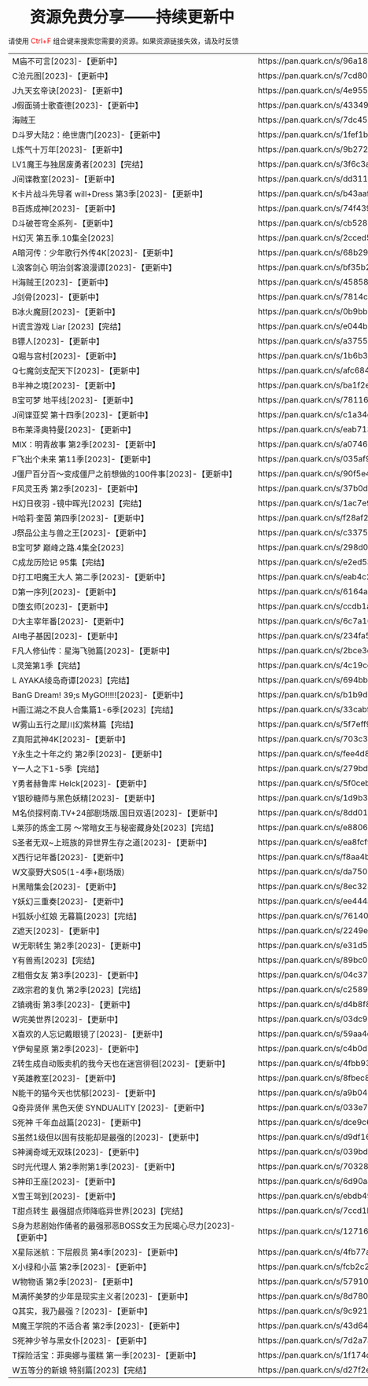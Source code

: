 <div class="box-body">
<h2 style="text-align: center;"><span style="font-size: 32px;">资源免费分享——持续更新中</span></h2>
<div class="flex ab jsb hh">
<p>请使用 <span style="color: #ff0000;">Ctrl+F</span> 组合键来搜索您需要的资源。如果资源链接失效，请及时反馈</p>
<div class="pull-right page-share mt20">

</div>
</div>
</div>

<table border="0" cellpadding="0" cellspacing="0" width="811" style="border-collapse:
 collapse;table-layout:fixed;width:609pt">
 <colgroup><col class="xl65" width="529" style="mso-width-source:userset;mso-width-alt:16928;
 width:397pt">
 <col width="282" style="mso-width-source:userset;mso-width-alt:9024;width:212pt">
 </colgroup><tbody><tr height="19" style="height:14.25pt">
  <td height="19" class="xl66" width="529" style="height:14.25pt;width:397pt">M庙不可言[2023]-【更新中】</td>
  <td class="xl67" width="282" style="border-left:none;width:212pt">https://pan.quark.cn/s/96a1820b44a8</td>
 </tr>
 <tr height="19" style="height:14.25pt">
  <td height="19" class="xl66" width="529" style="height:14.25pt;border-top:none;
  width:397pt">C沧元图[2023]-【更新中】</td>
  <td class="xl67" style="border-top:none;border-left:none">https://pan.quark.cn/s/7cd80d33d55f</td>
 </tr>
 <tr height="19" style="height:14.25pt">
  <td height="19" class="xl66" width="529" style="height:14.25pt;border-top:none;
  width:397pt">J九天玄帝诀[2023]-【更新中】</td>
  <td class="xl67" style="border-top:none;border-left:none">https://pan.quark.cn/s/4e9557923d58</td>
 </tr>
 <tr height="19" style="height:14.25pt">
  <td height="19" class="xl66" width="529" style="height:14.25pt;border-top:none;
  width:397pt">J假面骑士歌查德[2023]-【更新中】</td>
  <td class="xl67" style="border-top:none;border-left:none">https://pan.quark.cn/s/433492f6e66c</td>
 </tr>
 <tr height="19" style="height:14.25pt">
  <td height="19" class="xl66" width="529" style="height:14.25pt;border-top:none;
  width:397pt">海贼王</td>
  <td class="xl67" style="border-top:none;border-left:none">https://pan.quark.cn/s/7dc457717d12</td>
 </tr>
 <tr height="19" style="height:14.25pt">
  <td height="19" class="xl66" width="529" style="height:14.25pt;border-top:none;
  width:397pt">D斗罗大陆2：绝世唐门[2023]-【更新中】</td>
  <td class="xl67" style="border-top:none;border-left:none">https://pan.quark.cn/s/1fef1be34bd2</td>
 </tr>
 <tr height="19" style="height:14.25pt">
  <td height="19" class="xl66" width="529" style="height:14.25pt;border-top:none;
  width:397pt">L炼气十万年[2023]-【更新中】</td>
  <td class="xl67" style="border-top:none;border-left:none">https://pan.quark.cn/s/9b27220e7f30</td>
 </tr>
 <tr height="19" style="height:14.25pt">
  <td height="19" class="xl66" width="529" style="height:14.25pt;border-top:none;
  width:397pt">LV1魔王与独居废勇者[2023]【完结】</td>
  <td class="xl67" style="border-top:none;border-left:none">https://pan.quark.cn/s/3f6c3a420532</td>
 </tr>
 <tr height="19" style="height:14.25pt">
  <td height="19" class="xl66" width="529" style="height:14.25pt;border-top:none;
  width:397pt">J间谍教室[2023]-【更新中】</td>
  <td class="xl67" style="border-top:none;border-left:none">https://pan.quark.cn/s/dd3112fc6296</td>
 </tr>
 <tr height="19" style="height:14.25pt">
  <td height="19" class="xl66" width="529" style="height:14.25pt;border-top:none;
  width:397pt">K卡片战斗先导者 will+Dress 第3季[2023]-【更新中】</td>
  <td class="xl67" style="border-top:none;border-left:none">https://pan.quark.cn/s/b43aafae1864</td>
 </tr>
 <tr height="19" style="height:14.25pt">
  <td height="19" class="xl66" width="529" style="height:14.25pt;border-top:none;
  width:397pt">B百炼成神[2023]-【更新中】</td>
  <td class="xl67" style="border-top:none;border-left:none">https://pan.quark.cn/s/74f439042536</td>
 </tr>
 <tr height="19" style="height:14.25pt">
  <td height="19" class="xl66" width="529" style="height:14.25pt;border-top:none;
  width:397pt">D斗破苍穹全系列-【更新中】</td>
  <td class="xl67" style="border-top:none;border-left:none">https://pan.quark.cn/s/cb528b246e0b</td>
 </tr>
 <tr height="19" style="height:14.25pt">
  <td height="19" class="xl66" width="529" style="height:14.25pt;border-top:none;
  width:397pt">H幻灭 第五季.10集全[2023]</td>
  <td class="xl67" style="border-top:none;border-left:none">https://pan.quark.cn/s/2cced5055d2e</td>
 </tr>
 <tr height="19" style="height:14.25pt">
  <td height="19" class="xl66" width="529" style="height:14.25pt;border-top:none;
  width:397pt">A暗河传：少年歌行外传4K[2023]-【更新中】</td>
  <td class="xl67" style="border-top:none;border-left:none">https://pan.quark.cn/s/68b29fe21d00</td>
 </tr>
 <tr height="19" style="height:14.25pt">
  <td height="19" class="xl66" width="529" style="height:14.25pt;border-top:none;
  width:397pt">L浪客剑心 明治剑客浪漫谭[2023]-【更新中】</td>
  <td class="xl67" style="border-top:none;border-left:none">https://pan.quark.cn/s/bf35b230b66d</td>
 </tr>
 <tr height="19" style="height:14.25pt">
  <td height="19" class="xl66" width="529" style="height:14.25pt;border-top:none;
  width:397pt">H海贼王[2023]-【更新中】</td>
  <td class="xl67" style="border-top:none;border-left:none">https://pan.quark.cn/s/4585820c27b3</td>
 </tr>
 <tr height="19" style="height:14.25pt">
  <td height="19" class="xl66" width="529" style="height:14.25pt;border-top:none;
  width:397pt">J剑骨[2023]-【更新中】</td>
  <td class="xl67" style="border-top:none;border-left:none">https://pan.quark.cn/s/7814c4f3a588</td>
 </tr>
 <tr height="19" style="height:14.25pt">
  <td height="19" class="xl66" width="529" style="height:14.25pt;border-top:none;
  width:397pt">B冰火魔厨[2023]-【更新中】</td>
  <td class="xl67" style="border-top:none;border-left:none">https://pan.quark.cn/s/0b9bb2a5148f</td>
 </tr>
 <tr height="19" style="height:14.25pt">
  <td height="19" class="xl66" width="529" style="height:14.25pt;border-top:none;
  width:397pt">H谎言游戏 Liar [2023]【完结】</td>
  <td class="xl67" style="border-top:none;border-left:none">https://pan.quark.cn/s/e044ba2938e9</td>
 </tr>
 <tr height="19" style="height:14.25pt">
  <td height="19" class="xl66" width="529" style="height:14.25pt;border-top:none;
  width:397pt">B镖人[2023]-【更新中】</td>
  <td class="xl67" style="border-top:none;border-left:none">https://pan.quark.cn/s/a3755c1e9f27</td>
 </tr>
 <tr height="19" style="height:14.25pt">
  <td height="19" class="xl66" width="529" style="height:14.25pt;border-top:none;
  width:397pt">Q堀与宫村[2023]-【更新中】</td>
  <td class="xl67" style="border-top:none;border-left:none">https://pan.quark.cn/s/1b6b33010bff</td>
 </tr>
 <tr height="19" style="height:14.25pt">
  <td height="19" class="xl66" width="529" style="height:14.25pt;border-top:none;
  width:397pt">Q七魔剑支配天下[2023]-【更新中】</td>
  <td class="xl67" style="border-top:none;border-left:none">https://pan.quark.cn/s/afc684493cd4</td>
 </tr>
 <tr height="19" style="height:14.25pt">
  <td height="19" class="xl66" width="529" style="height:14.25pt;border-top:none;
  width:397pt">B半神之境[2023]-【更新中】</td>
  <td class="xl67" style="border-top:none;border-left:none">https://pan.quark.cn/s/ba1f2e2289b0</td>
 </tr>
 <tr height="19" style="height:14.25pt">
  <td height="19" class="xl66" width="529" style="height:14.25pt;border-top:none;
  width:397pt">B宝可梦 地平线[2023]-【更新中】</td>
  <td class="xl67" style="border-top:none;border-left:none">https://pan.quark.cn/s/78116b767a91</td>
 </tr>
 <tr height="19" style="height:14.25pt">
  <td height="19" class="xl66" width="529" style="height:14.25pt;border-top:none;
  width:397pt">J间谍亚契 第十四季[2023]-【更新中】</td>
  <td class="xl67" style="border-top:none;border-left:none">https://pan.quark.cn/s/c1a34ec80b54</td>
 </tr>
 <tr height="19" style="height:14.25pt">
  <td height="19" class="xl66" width="529" style="height:14.25pt;border-top:none;
  width:397pt">B布莱泽奥特曼[2023]-【更新中】</td>
  <td class="xl67" style="border-top:none;border-left:none">https://pan.quark.cn/s/eab7134d1121</td>
 </tr>
 <tr height="19" style="height:14.25pt">
  <td height="19" class="xl66" width="529" style="height:14.25pt;border-top:none;
  width:397pt">MIX：明青故事 第2季[2023]-【更新中】</td>
  <td class="xl67" style="border-top:none;border-left:none">https://pan.quark.cn/s/a0746a0b0983</td>
 </tr>
 <tr height="19" style="height:14.25pt">
  <td height="19" class="xl66" width="529" style="height:14.25pt;border-top:none;
  width:397pt">F飞出个未来 第11季[2023]-【更新中】</td>
  <td class="xl67" style="border-top:none;border-left:none">https://pan.quark.cn/s/035af960824b</td>
 </tr>
 <tr height="19" style="height:14.25pt">
  <td height="19" class="xl66" width="529" style="height:14.25pt;border-top:none;
  width:397pt">J僵尸百分百～变成僵尸之前想做的100件事[2023]-【更新中】</td>
  <td class="xl67" style="border-top:none;border-left:none">https://pan.quark.cn/s/90f5e4334a5f</td>
 </tr>
 <tr height="19" style="height:14.25pt">
  <td height="19" class="xl66" width="529" style="height:14.25pt;border-top:none;
  width:397pt">F风灵玉秀 第2季[2023]-【更新中】</td>
  <td class="xl67" style="border-top:none;border-left:none">https://pan.quark.cn/s/37b0debf2eba</td>
 </tr>
 <tr height="19" style="height:14.25pt">
  <td height="19" class="xl66" width="529" style="height:14.25pt;border-top:none;
  width:397pt">H幻日夜羽 -镜中晖光[2023]【完结】</td>
  <td class="xl67" style="border-top:none;border-left:none">https://pan.quark.cn/s/1ac7e9feacc3</td>
 </tr>
 <tr height="19" style="height:14.25pt">
  <td height="19" class="xl66" width="529" style="height:14.25pt;border-top:none;
  width:397pt">H哈莉·奎茵 第四季[2023]-【更新中】</td>
  <td class="xl67" style="border-top:none;border-left:none">https://pan.quark.cn/s/f28af2ff15a1</td>
 </tr>
 <tr height="19" style="height:14.25pt">
  <td height="19" class="xl66" width="529" style="height:14.25pt;border-top:none;
  width:397pt">J祭品公主与兽之王[2023]-【更新中】</td>
  <td class="xl67" style="border-top:none;border-left:none">https://pan.quark.cn/s/c33759771ccf</td>
 </tr>
 <tr height="19" style="height:14.25pt">
  <td height="19" class="xl66" width="529" style="height:14.25pt;border-top:none;
  width:397pt">B宝可梦 巅峰之路.4集全[2023]</td>
  <td class="xl67" style="border-top:none;border-left:none">https://pan.quark.cn/s/298d0136a603</td>
 </tr>
 <tr height="19" style="height:14.25pt">
  <td height="19" class="xl66" width="529" style="height:14.25pt;border-top:none;
  width:397pt">C成龙历险记 95集【完结】</td>
  <td class="xl67" style="border-top:none;border-left:none">https://pan.quark.cn/s/e2ed539adddd</td>
 </tr>
 <tr height="19" style="height:14.25pt">
  <td height="19" class="xl66" width="529" style="height:14.25pt;border-top:none;
  width:397pt">D打工吧魔王大人 第二季[2023]-【更新中】</td>
  <td class="xl67" style="border-top:none;border-left:none">https://pan.quark.cn/s/eab4c2e943c1</td>
 </tr>
 <tr height="19" style="height:14.25pt">
  <td height="19" class="xl66" width="529" style="height:14.25pt;border-top:none;
  width:397pt">D第一序列[2023]-【更新中】</td>
  <td class="xl67" style="border-top:none;border-left:none">https://pan.quark.cn/s/6164a59e34e0</td>
 </tr>
 <tr height="19" style="height:14.25pt">
  <td height="19" class="xl66" width="529" style="height:14.25pt;border-top:none;
  width:397pt">D堕玄师[2023]-【更新中】</td>
  <td class="xl67" style="border-top:none;border-left:none">https://pan.quark.cn/s/ccdb1aa7414b</td>
 </tr>
 <tr height="19" style="height:14.25pt">
  <td height="19" class="xl66" width="529" style="height:14.25pt;border-top:none;
  width:397pt">D大主宰年番[2023]-【更新中】</td>
  <td class="xl67" style="border-top:none;border-left:none">https://pan.quark.cn/s/6c7a167f2b88</td>
 </tr>
 <tr height="19" style="height:14.25pt">
  <td height="19" class="xl66" width="529" style="height:14.25pt;border-top:none;
  width:397pt">AI电子基因[2023]-【更新中】</td>
  <td class="xl67" style="border-top:none;border-left:none">https://pan.quark.cn/s/234fa5af4d5a</td>
 </tr>
 <tr height="19" style="height:14.25pt">
  <td height="19" class="xl66" width="529" style="height:14.25pt;border-top:none;
  width:397pt">F凡人修仙传：星海飞驰篇[2023]-【更新中】</td>
  <td class="xl67" style="border-top:none;border-left:none">https://pan.quark.cn/s/2bce3c9353ca</td>
 </tr>
 <tr height="19" style="height:14.25pt">
  <td height="19" class="xl66" width="529" style="height:14.25pt;border-top:none;
  width:397pt">L灵笼第1季【完结】</td>
  <td class="xl67" style="border-top:none;border-left:none">https://pan.quark.cn/s/4c19cc40efc3</td>
 </tr>
 <tr height="19" style="height:14.25pt">
  <td height="19" class="xl66" width="529" style="height:14.25pt;border-top:none;
  width:397pt">L AYAKA绫岛奇谭[2023]【完结】</td>
  <td class="xl67" style="border-top:none;border-left:none">https://pan.quark.cn/s/694bbb6f367f</td>
 </tr>
 <tr height="19" style="height:14.25pt">
  <td height="19" class="xl66" width="529" style="height:14.25pt;border-top:none;
  width:397pt">BanG Dream! 39;s MyGO!!!!![2023]-【更新中】</td>
  <td class="xl67" style="border-top:none;border-left:none">https://pan.quark.cn/s/b1b9d0c13cd3</td>
 </tr>
 <tr height="19" style="height:14.25pt">
  <td height="19" class="xl66" width="529" style="height:14.25pt;border-top:none;
  width:397pt">H画江湖之不良人合集篇1-6季[2023]【完结】</td>
  <td class="xl67" style="border-top:none;border-left:none">https://pan.quark.cn/s/33cabfec2470</td>
 </tr>
 <tr height="19" style="height:14.25pt">
  <td height="19" class="xl66" width="529" style="height:14.25pt;border-top:none;
  width:397pt">W雾山五行之犀川幻紫林篇【完结】</td>
  <td class="xl67" style="border-top:none;border-left:none">https://pan.quark.cn/s/5f7eff9c3ec9</td>
 </tr>
 <tr height="19" style="height:14.25pt">
  <td height="19" class="xl66" width="529" style="height:14.25pt;border-top:none;
  width:397pt">Z真阳武神4K[2023]-【更新中】</td>
  <td class="xl67" style="border-top:none;border-left:none">https://pan.quark.cn/s/703c307974de</td>
 </tr>
 <tr height="19" style="height:14.25pt">
  <td height="19" class="xl66" width="529" style="height:14.25pt;border-top:none;
  width:397pt">Y永生之十年之约 第2季[2023]-【更新中】</td>
  <td class="xl67" style="border-top:none;border-left:none">https://pan.quark.cn/s/fee4d8f83a14</td>
 </tr>
 <tr height="19" style="height:14.25pt">
  <td height="19" class="xl66" width="529" style="height:14.25pt;border-top:none;
  width:397pt">Y一人之下1-5季【完结】</td>
  <td class="xl67" style="border-top:none;border-left:none">https://pan.quark.cn/s/279bdf84a3ca</td>
 </tr>
 <tr height="19" style="height:14.25pt">
  <td height="19" class="xl66" width="529" style="height:14.25pt;border-top:none;
  width:397pt">Y勇者赫鲁库 Helck[2023]-【更新中】</td>
  <td class="xl67" style="border-top:none;border-left:none">https://pan.quark.cn/s/5f0ceb45a338</td>
 </tr>
 <tr height="19" style="height:14.25pt">
  <td height="19" class="xl66" width="529" style="height:14.25pt;border-top:none;
  width:397pt">Y银砂糖师与黑色妖精[2023]-【更新中】</td>
  <td class="xl67" style="border-top:none;border-left:none">https://pan.quark.cn/s/1d9b3dea9664</td>
 </tr>
 <tr height="19" style="height:14.25pt">
  <td height="19" class="xl66" width="529" style="height:14.25pt;border-top:none;
  width:397pt">M名侦探柯南.TV+24部剧场版.国日双语[2023]-【更新中】</td>
  <td class="xl67" style="border-top:none;border-left:none">https://pan.quark.cn/s/8dd011d61d50</td>
 </tr>
 <tr height="19" style="height:14.25pt">
  <td height="19" class="xl66" width="529" style="height:14.25pt;border-top:none;
  width:397pt">L莱莎的炼金工房 ～常暗女王与秘密藏身处[2023]【完结】</td>
  <td class="xl67" style="border-top:none;border-left:none">https://pan.quark.cn/s/e8806a1a7874</td>
 </tr>
 <tr height="19" style="height:14.25pt">
  <td height="19" class="xl66" width="529" style="height:14.25pt;border-top:none;
  width:397pt">S圣者无双~上班族的异世界生存之道[2023]-【更新中】</td>
  <td class="xl67" style="border-top:none;border-left:none">https://pan.quark.cn/s/ea8fcf95fb67</td>
 </tr>
 <tr height="19" style="height:14.25pt">
  <td height="19" class="xl66" width="529" style="height:14.25pt;border-top:none;
  width:397pt">X西行记年番[2023]-【更新中】</td>
  <td class="xl67" style="border-top:none;border-left:none">https://pan.quark.cn/s/f8aa4b81e92d</td>
 </tr>
 <tr height="19" style="height:14.25pt">
  <td height="19" class="xl66" width="529" style="height:14.25pt;border-top:none;
  width:397pt">W文豪野犬S05(1-4季+剧场版)</td>
  <td class="xl67" style="border-top:none;border-left:none">https://pan.quark.cn/s/da7507a5a07e</td>
 </tr>
 <tr height="19" style="height:14.25pt">
  <td height="19" class="xl66" width="529" style="height:14.25pt;border-top:none;
  width:397pt">H黑暗集会[2023]-【更新中】</td>
  <td class="xl67" style="border-top:none;border-left:none">https://pan.quark.cn/s/8ec328b3e249</td>
 </tr>
 <tr height="19" style="height:14.25pt">
  <td height="19" class="xl66" width="529" style="height:14.25pt;border-top:none;
  width:397pt">Y妖幻三重奏[2023]-【更新中】</td>
  <td class="xl67" style="border-top:none;border-left:none">https://pan.quark.cn/s/ee444a058051</td>
 </tr>
 <tr height="19" style="height:14.25pt">
  <td height="19" class="xl66" width="529" style="height:14.25pt;border-top:none;
  width:397pt">H狐妖小红娘 无暮篇[2023]【完结】</td>
  <td class="xl67" style="border-top:none;border-left:none">https://pan.quark.cn/s/7614016f6318</td>
 </tr>
 <tr height="19" style="height:14.25pt">
  <td height="19" class="xl66" width="529" style="height:14.25pt;border-top:none;
  width:397pt">Z遮天[2023]-【更新中】</td>
  <td class="xl67" style="border-top:none;border-left:none">https://pan.quark.cn/s/2249e5eb74db</td>
 </tr>
 <tr height="19" style="height:14.25pt">
  <td height="19" class="xl66" width="529" style="height:14.25pt;border-top:none;
  width:397pt">W无职转生 第2季[2023]-【更新中】</td>
  <td class="xl67" style="border-top:none;border-left:none">https://pan.quark.cn/s/e31d586adb76</td>
 </tr>
 <tr height="19" style="height:14.25pt">
  <td height="19" class="xl66" width="529" style="height:14.25pt;border-top:none;
  width:397pt">Y有兽焉[2023]【完结】</td>
  <td class="xl67" style="border-top:none;border-left:none">https://pan.quark.cn/s/89bc0327c1c3</td>
 </tr>
 <tr height="19" style="height:14.25pt">
  <td height="19" class="xl66" width="529" style="height:14.25pt;border-top:none;
  width:397pt">Z租借女友 第3季[2023]-【更新中】</td>
  <td class="xl67" style="border-top:none;border-left:none">https://pan.quark.cn/s/04c37ffb264b</td>
 </tr>
 <tr height="19" style="height:14.25pt">
  <td height="19" class="xl66" width="529" style="height:14.25pt;border-top:none;
  width:397pt">Z政宗君的复仇 第2季[2023]【完结】</td>
  <td class="xl67" style="border-top:none;border-left:none">https://pan.quark.cn/s/c25893a8af48</td>
 </tr>
 <tr height="19" style="height:14.25pt">
  <td height="19" class="xl66" width="529" style="height:14.25pt;border-top:none;
  width:397pt">Z镇魂街 第3季[2023]-【更新中】</td>
  <td class="xl67" style="border-top:none;border-left:none">https://pan.quark.cn/s/d4b8f8df707f</td>
 </tr>
 <tr height="19" style="height:14.25pt">
  <td height="19" class="xl66" width="529" style="height:14.25pt;border-top:none;
  width:397pt">W完美世界[2023]-【更新中】</td>
  <td class="xl67" style="border-top:none;border-left:none">https://pan.quark.cn/s/03dc9d64b885</td>
 </tr>
 <tr height="19" style="height:14.25pt">
  <td height="19" class="xl66" width="529" style="height:14.25pt;border-top:none;
  width:397pt">X喜欢的人忘记戴眼镜了[2023]-【更新中】</td>
  <td class="xl67" style="border-top:none;border-left:none">https://pan.quark.cn/s/59aa4d874340</td>
 </tr>
 <tr height="19" style="height:14.25pt">
  <td height="19" class="xl66" width="529" style="height:14.25pt;border-top:none;
  width:397pt">Y伊甸星原 第2季[2023]-【更新中】</td>
  <td class="xl67" style="border-top:none;border-left:none">https://pan.quark.cn/s/c4b0d77e1e0c</td>
 </tr>
 <tr height="19" style="height:14.25pt">
  <td height="19" class="xl66" width="529" style="height:14.25pt;border-top:none;
  width:397pt">Z转生成自动贩卖机的我今天也在迷宫徘徊[2023]-【更新中】</td>
  <td class="xl67" style="border-top:none;border-left:none">https://pan.quark.cn/s/4fbb93ca1358</td>
 </tr>
 <tr height="19" style="height:14.25pt">
  <td height="19" class="xl66" width="529" style="height:14.25pt;border-top:none;
  width:397pt">Y英雄教室[2023]-【更新中】</td>
  <td class="xl67" style="border-top:none;border-left:none">https://pan.quark.cn/s/8fbec8dbc0cb</td>
 </tr>
 <tr height="19" style="height:14.25pt">
  <td height="19" class="xl66" width="529" style="height:14.25pt;border-top:none;
  width:397pt">N能干的猫今天也忧郁[2023]-【更新中】</td>
  <td class="xl67" style="border-top:none;border-left:none">https://pan.quark.cn/s/a9b047485790</td>
 </tr>
 <tr height="19" style="height:14.25pt">
  <td height="19" class="xl66" width="529" style="height:14.25pt;border-top:none;
  width:397pt">Q奇异贤伴 黑色天使 SYNDUALITY [2023]-【更新中】</td>
  <td class="xl67" style="border-top:none;border-left:none">https://pan.quark.cn/s/033e7574c138</td>
 </tr>
 <tr height="19" style="height:14.25pt">
  <td height="19" class="xl66" width="529" style="height:14.25pt;border-top:none;
  width:397pt">S死神 千年血战篇[2023]-【更新中】</td>
  <td class="xl67" style="border-top:none;border-left:none">https://pan.quark.cn/s/dce9c61c9be7</td>
 </tr>
 <tr height="19" style="height:14.25pt">
  <td height="19" class="xl66" width="529" style="height:14.25pt;border-top:none;
  width:397pt">S虽然1级但以固有技能却是最强的[2023]-【更新中】</td>
  <td class="xl67" style="border-top:none;border-left:none">https://pan.quark.cn/s/d9df16228da4</td>
 </tr>
 <tr height="19" style="height:14.25pt">
  <td height="19" class="xl66" width="529" style="height:14.25pt;border-top:none;
  width:397pt">S神澜奇域无双珠[2023]-【更新中】</td>
  <td class="xl67" style="border-top:none;border-left:none">https://pan.quark.cn/s/039bd38da399</td>
 </tr>
 <tr height="19" style="height:14.25pt">
  <td height="19" class="xl66" width="529" style="height:14.25pt;border-top:none;
  width:397pt">S时光代理人 第2季附第1季[2023]-【更新中】</td>
  <td class="xl67" style="border-top:none;border-left:none">https://pan.quark.cn/s/70328a24be67</td>
 </tr>
 <tr height="19" style="height:14.25pt">
  <td height="19" class="xl66" width="529" style="height:14.25pt;border-top:none;
  width:397pt">S神印王座[2023]-【更新中】</td>
  <td class="xl67" style="border-top:none;border-left:none">https://pan.quark.cn/s/6d90aaa50ff0</td>
 </tr>
 <tr height="19" style="height:14.25pt">
  <td height="19" class="xl66" width="529" style="height:14.25pt;border-top:none;
  width:397pt">X雪王驾到[2023]-【更新中】</td>
  <td class="xl67" style="border-top:none;border-left:none">https://pan.quark.cn/s/ebdb4947449c</td>
 </tr>
 <tr height="19" style="height:14.25pt">
  <td height="19" class="xl66" width="529" style="height:14.25pt;border-top:none;
  width:397pt">T甜点转生 最强甜点师降临异世界[2023]【完结】</td>
  <td class="xl67" style="border-top:none;border-left:none">https://pan.quark.cn/s/7ccd1b25a987</td>
 </tr>
 <tr height="19" style="height:14.25pt">
  <td height="19" class="xl66" width="529" style="height:14.25pt;border-top:none;
  width:397pt">S身为悲剧始作俑者的最强邪恶BOSS女王为民竭心尽力[2023]-【更新中】</td>
  <td class="xl67" style="border-top:none;border-left:none">https://pan.quark.cn/s/12716733a892</td>
 </tr>
 <tr height="19" style="height:14.25pt">
  <td height="19" class="xl66" width="529" style="height:14.25pt;border-top:none;
  width:397pt">X星际迷航：下层舰员 第4季[2023]-【更新中】</td>
  <td class="xl67" style="border-top:none;border-left:none">https://pan.quark.cn/s/4fb77acc1390</td>
 </tr>
 <tr height="19" style="height:14.25pt">
  <td height="19" class="xl66" width="529" style="height:14.25pt;border-top:none;
  width:397pt">X小绿和小蓝 第2季[2023]-【更新中】</td>
  <td class="xl67" style="border-top:none;border-left:none">https://pan.quark.cn/s/fcb2c2fc69f7</td>
 </tr>
 <tr height="19" style="height:14.25pt">
  <td height="19" class="xl66" width="529" style="height:14.25pt;border-top:none;
  width:397pt">W物物语 第2季[2023]-【更新中】</td>
  <td class="xl67" style="border-top:none;border-left:none">https://pan.quark.cn/s/579102f94eb0</td>
 </tr>
 <tr height="19" style="height:14.25pt">
  <td height="19" class="xl66" width="529" style="height:14.25pt;border-top:none;
  width:397pt">M满怀美梦的少年是现实主义者[2023]-【更新中】</td>
  <td class="xl67" style="border-top:none;border-left:none">https://pan.quark.cn/s/8d7804abf1dc</td>
 </tr>
 <tr height="19" style="height:14.25pt">
  <td height="19" class="xl66" width="529" style="height:14.25pt;border-top:none;
  width:397pt">Q其实，我乃最强？[2023]-【更新中】</td>
  <td class="xl67" style="border-top:none;border-left:none">https://pan.quark.cn/s/9c921497a0d9</td>
 </tr>
 <tr height="19" style="height:14.25pt">
  <td height="19" class="xl66" width="529" style="height:14.25pt;border-top:none;
  width:397pt">M魔王学院的不适合者 第2季[2023]-【更新中】</td>
  <td class="xl67" style="border-top:none;border-left:none">https://pan.quark.cn/s/43d64037c327</td>
 </tr>
 <tr height="19" style="height:14.25pt">
  <td height="19" class="xl66" width="529" style="height:14.25pt;border-top:none;
  width:397pt">S死神少爷与黑女仆[2023]-【更新中】</td>
  <td class="xl67" style="border-top:none;border-left:none">https://pan.quark.cn/s/7d2a7a3ae1e6</td>
 </tr>
 <tr height="19" style="height:14.25pt">
  <td height="19" class="xl66" width="529" style="height:14.25pt;border-top:none;
  width:397pt">T探险活宝：菲奥娜与蛋糕 第一季[2023]-【更新中】</td>
  <td class="xl67" style="border-top:none;border-left:none">https://pan.quark.cn/s/1f174c0e1c0c</td>
 </tr>
 <tr height="19" style="height:14.25pt">
  <td height="19" class="xl66" width="529" style="height:14.25pt;border-top:none;
  width:397pt">W五等分的新娘 特别篇[2023]【完结】</td>
  <td class="xl67" style="border-top:none;border-left:none">https://pan.quark.cn/s/d27f2eaac0a7</td>
 </tr>
 <!--[if supportMisalignedColumns]-->
 <tr height="0" style="display:none">
  <td width="529" style="width:397pt"></td>
  <td width="282" style="width:212pt"></td>
 </tr>
 <!--[endif]-->
</tbody></table>
